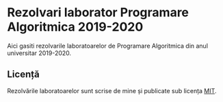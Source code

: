 # Rezolvari laborator Programare Algoritmica 2019-2020
Aici gasiti rezolvarile laboratoarelor de Programare Algoritmica din anul universitar 2019-2020.
## Licență
Rezolvările laboratoarelor sunt scrise de mine și publicate sub licența [MIT](LICENSE.TXT).
